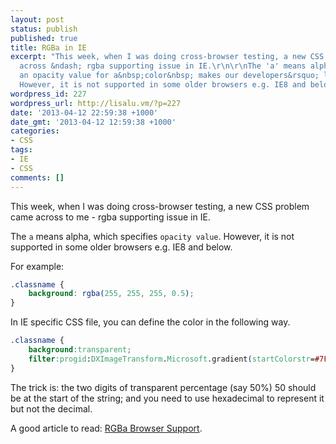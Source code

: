 ```yaml
---
layout: post
status: publish
published: true
title: RGBa in IE
excerpt: "This week, when I was doing cross-browser testing, a new CSS problem came
  across &ndash; rgba supporting issue in IE.\r\n\r\nThe 'a' means alpha, which specifies
  an opacity value for a&nbsp;color&nbsp; makes our developers&rsquo; life much easier.
  However, it is not supported in some older browsers e.g. IE8 and below.\r\n"
wordpress_id: 227
wordpress_url: http://lisalu.vm/?p=227
date: '2013-04-12 22:59:38 +1000'
date_gmt: '2013-04-12 12:59:38 +1000'
categories:
- CSS
tags:
- IE
- CSS
comments: []
---
```

This week, when I was doing cross-browser testing, a new CSS problem came across to me - rgba supporting issue in IE.

The `a` means alpha, which specifies `opacity value`. However, it is not supported in some older browsers e.g. IE8 and below.

For example:

```css
.classname {
    background: rgba(255, 255, 255, 0.5);  
}
```

In IE specific CSS file, you can define the color in the following way.
```css
.classname {
    background:transparent;
    filter:progid:DXImageTransform.Microsoft.gradient(startColorstr=#7FFFFFFF, endColorstr=#7FFFFFFF);
}
```

The trick is: the two digits of transparent percentage (say 50%) 50 should be at the start of the string; and you need to use hexadecimal to represent it but not the decimal.

A good article to read: [RGBa Browser Support](http://css-tricks.com/rgba-browser-support/).

